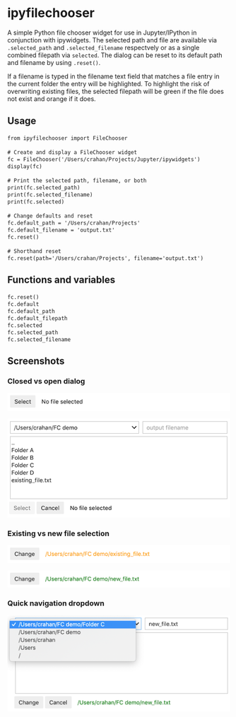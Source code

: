 # ipyfilechooser

A simple Python file chooser widget for use in Jupyter/IPython in conjunction with ipywidgets. The selected path and file are available via `.selected_path` and `.selected_filename` respectvely or as a single combined filepath via `selected`. The dialog can be reset to its default path and filename by using `.reset()`. 

If a filename is typed in the filename text field that matches a file entry in the current folder the entry will be highlighted. To highlight the risk of overwriting existing files, the selected filepath will be green if the file does not exist and orange if it does.

## Usage

```
from ipyfilechooser import FileChooser

# Create and display a FileChooser widget
fc = FileChooser('/Users/crahan/Projects/Jupyter/ipywidgets')
display(fc)

# Print the selected path, filename, or both
print(fc.selected_path)
print(fc.selected_filename)
print(fc.selected)

# Change defaults and reset
fc.default_path = '/Users/crahan/Projects'
fc.default_filename = 'output.txt'
fc.reset()

# Shorthand reset
fc.reset(path='/Users/crahan/Projects', filename='output.txt')
```

## Functions and variables

```
fc.reset()
fc.default
fc.default_path
fc.default_filepath
fc.selected
fc.selected_path
fc.selected_filename
```

## Screenshots

### Closed vs open dialog

![Screenshot 1](screenshots/FileChooser_screenshot_1.png)

![Screenshot 2](screenshots/FileChooser_screenshot_2.png)

### Existing vs new file selection

![Screenshot 3](screenshots/FileChooser_screenshot_3.png)

![Screenshot 4](screenshots/FileChooser_screenshot_4.png)

### Quick navigation dropdown

![Screenshot 5](screenshots/FileChooser_screenshot_5.png)
